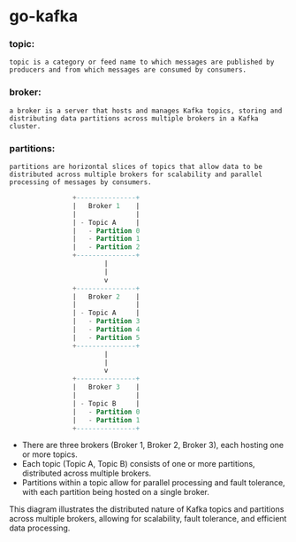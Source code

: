 # go-kafka

### topic:  
    topic is a category or feed name to which messages are published by producers and from which messages are consumed by consumers.

### broker:
    a broker is a server that hosts and manages Kafka topics, storing and distributing data partitions across multiple brokers in a Kafka cluster.

### partitions:
    partitions are horizontal slices of topics that allow data to be distributed across multiple brokers for scalability and parallel processing of messages by consumers.

``` sql
                +---------------+
                |   Broker 1    |
                |               |
                | - Topic A     |
                |   - Partition 0
                |   - Partition 1
                |   - Partition 2
                +---------------+
                        |
                        |
                        v
                +---------------+
                |   Broker 2    |
                |               |
                | - Topic A     |
                |   - Partition 3
                |   - Partition 4
                |   - Partition 5
                +---------------+
                        |
                        |
                        v
                +---------------+
                |   Broker 3    |
                |               |
                | - Topic B     |
                |   - Partition 0
                |   - Partition 1
                +---------------+

```

* There are three brokers (Broker 1, Broker 2, Broker 3), each hosting one or more topics.
 * Each topic (Topic A, Topic B) consists of one or more partitions, distributed across multiple brokers.
 * Partitions within a topic allow for parallel processing and fault tolerance, with each partition being hosted on a single broker.
 
 This diagram illustrates the distributed nature of Kafka topics and partitions across multiple brokers, allowing for scalability, fault tolerance, and efficient data processing.
